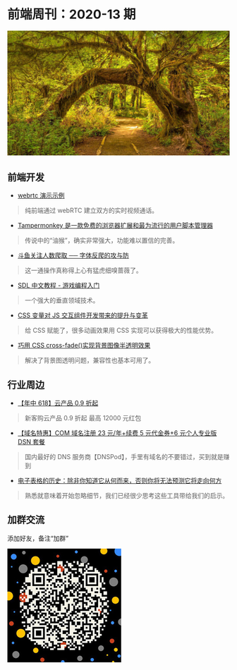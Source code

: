 # 前端周刊：2020-13 期

[![](../img/bing/20200713.png?imageMogr2/thumbnail/960x)](https://cn.bing.com/search?q=可可西里雨林)

## 前端开发

- [webrtc 演示示例](https://github.com/nashaofu/webrtc-demo)

> 纯前端通过 webRTC 建立双方的实时视频通话。

- [Tampermonkey 是一款免费的浏览器扩展和最为流行的用户脚本管理器](https://www.tampermonkey.net/)

> 传说中的“油猴”，确实非常强大，功能难以置信的完善。

- [斗鱼关注人数爬取 ── 字体反爬的攻与防](https://cjting.me/2020/07/01/douyu-crawler-and-font-anti-crawling/)

> 这一通操作真称得上心有猛虎细嗅蔷薇了。

- [SDL 中文教程 - 游戏编程入门](http://tjumyk.github.io/sdl-tutorial-cn/index.html)

> 一个强大的垂直领域技术。

- [CSS 变量对 JS 交互组件开发带来的提升与变革](https://www.zhangxinxu.com/wordpress/2020/07/css-var-improve-components/)

> 给 CSS 赋能了，很多动画效果用 CSS 实现可以获得极大的性能优势。

- [巧用 CSS cross-fade()实现背景图像半透明效果](https://www.zhangxinxu.com/wordpress/2020/07/css-cross-fade-background-image-opacity/)

> 解决了背景图透明问题，兼容性也基本可用了。

## 行业周边

- [【年中 618】云产品 0.9 折起](https://www.aliyun.com/activity/618/index?userCode=y31qmczl)

> 新客购云产品 0.9 折起 最高 12000 元红包

- [【域名特惠】COM 域名注册 23 元/年+续费 5 元代金券+6 元个人专业版 DSN 套餐](https://www.dnspod.cn/promo/domainscarnival?promo_code=3LIUUR11729&source=sharelink&from=link)

> 国内最好的 DNS 服务商【DNSPod】，手里有域名的不要错过，买到就是赚到

- [电子表格的历史：除非你知道它从何而来，否则你将无法预测它将走向何方](https://sspai.com/post/60799)

> 熟悉就意味着开始忽略细节，我们已经很少思考这些工具带给我们的启示。

## 加群交流

添加好友，备注“加群”

![refned_x](../img/a/refined-x.jpg)
